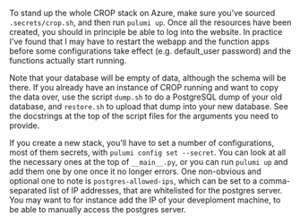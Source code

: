 To stand up the whole CROP stack on Azure, make sure you've sourced `.secrets/crop.sh`, and then run `pulumi up`. Once all the resources have been created, you should in principle be able to log into the website. In practice I've found that I may have to restart the webapp and the function apps before some configurations take effect (e.g. default_user password) and the functions actually start running.

Note that your database will be empty of data, although the schema will be there. If you already have an instance of CROP running and want to copy the data over, use the script `dump.sh` to do a PostgreSQL dump of your old database, and `restore.sh` to upload that dump into your new database. See the docstrings at the top of the script files for the arguments you need to provide.

If you create a new stack, you'll have to set a number of configurations, most of them secrets, with `pulumi config set --secret`. You can look at all the necessary ones at the top of `__main__.py`, or you can run `pulumi up` and add them one by one once it no longer errors. One non-obvious and optional one to note is `postgres-allowed-ips`, which can be set to a comma-separated list of IP addresses, that are whitelisted for the postgres server. You may want to for instance add the IP of your deveploment machine, to be able to manually access the postgres server.
